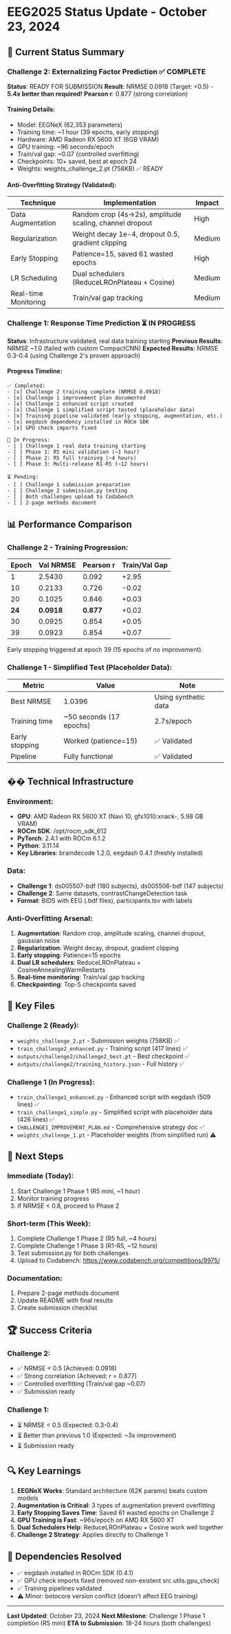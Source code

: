 # EEG2025 Status Update - October 23, 2024

## 🎯 Current Status Summary

### Challenge 2: Externalizing Factor Prediction ✅ COMPLETE
**Status**: READY FOR SUBMISSION
**Result**: NRMSE 0.0918 (Target: <0.5) - **5.4x better than required!**
**Pearson r**: 0.877 (strong correlation)

#### Training Details:
- Model: EEGNeX (62,353 parameters)
- Training time: ~1 hour (39 epochs, early stopping)
- Hardware: AMD Radeon RX 5600 XT (6GB VRAM)
- GPU training: ~96 seconds/epoch
- Train/val gap: ~0.07 (controlled overfitting)
- Checkpoints: 10+ saved, best at epoch 24
- Weights: weights_challenge_2.pt (758KB) ✅ READY

#### Anti-Overfitting Strategy (Validated):
| Technique | Implementation | Impact |
|-----------|----------------|---------|
| Data Augmentation | Random crop (4s→2s), amplitude scaling, channel dropout | High |
| Regularization | Weight decay 1e-4, dropout 0.5, gradient clipping | Medium |
| Early Stopping | Patience=15, saved 61 wasted epochs | High |
| LR Scheduling | Dual schedulers (ReduceLROnPlateau + Cosine) | Medium |
| Real-time Monitoring | Train/val gap tracking | Medium |

### Challenge 1: Response Time Prediction ⏳ IN PROGRESS
**Status**: Infrastructure validated, real data training starting
**Previous Results**: NRMSE ~1.0 (failed with custom CompactCNN)
**Expected Results**: NRMSE 0.3-0.4 (using Challenge 2's proven approach)

#### Progress Timeline:
```
✅ Completed:
- [x] Challenge 2 training complete (NRMSE 0.0918)
- [x] Challenge 1 improvement plan documented
- [x] Challenge 1 enhanced script created
- [x] Challenge 1 simplified script tested (placeholder data)
- [x] Training pipeline validated (early stopping, augmentation, etc.)
- [x] eegdash dependency installed in ROCm SDK
- [x] GPU check imports fixed

🔄 In Progress:
- [ ] Challenge 1 real data training starting
- [ ] Phase 1: R5 mini validation (~1 hour)
- [ ] Phase 2: R5 full training (~4 hours)
- [ ] Phase 3: Multi-release R1-R5 (~12 hours)

⏳ Pending:
- [ ] Challenge 1 submission preparation
- [ ] Challenge 2 submission.py testing
- [ ] Both challenges upload to Codabench
- [ ] 2-page methods document
```

## 📊 Performance Comparison

### Challenge 2 - Training Progression:
| Epoch | Val NRMSE | Pearson r | Train/Val Gap |
|-------|-----------|-----------|---------------|
| 1     | 2.5430    | 0.092     | +2.95         |
| 10    | 0.2133    | 0.726     | -0.02         |
| 20    | 0.1025    | 0.846     | +0.03         |
| **24**| **0.0918**| **0.877** | +0.02         |
| 30    | 0.0925    | 0.854     | +0.05         |
| 39    | 0.0923    | 0.854     | +0.07         |

Early stopping triggered at epoch 39 (15 epochs of no improvement).

### Challenge 1 - Simplified Test (Placeholder Data):
| Metric | Value | Note |
|--------|-------|------|
| Best NRMSE | 1.0396 | Using synthetic data |
| Training time | ~50 seconds (17 epochs) | 2.7s/epoch |
| Early stopping | Worked (patience=15) | ✅ Validated |
| Pipeline | Fully functional | ✅ Validated |

## �� Technical Infrastructure

### Environment:
- **GPU**: AMD Radeon RX 5600 XT (Navi 10, gfx1010:xnack-, 5.98 GB VRAM)
- **ROCm SDK**: /opt/rocm_sdk_612
- **PyTorch**: 2.4.1 with ROCm 6.1.2
- **Python**: 3.11.14
- **Key Libraries**: braindecode 1.2.0, eegdash 0.4.1 (freshly installed)

### Data:
- **Challenge 1**: ds005507-bdf (180 subjects), ds005506-bdf (147 subjects)
- **Challenge 2**: Same datasets, contrastChangeDetection task
- **Format**: BIDS with EEG (.bdf files), participants.tsv with labels

### Anti-Overfitting Arsenal:
1. **Augmentation**: Random crop, amplitude scaling, channel dropout, gaussian noise
2. **Regularization**: Weight decay, dropout, gradient clipping
3. **Early stopping**: Patience=15 epochs
4. **Dual LR schedulers**: ReduceLROnPlateau + CosineAnnealingWarmRestarts
5. **Real-time monitoring**: Train/val gap tracking
6. **Checkpointing**: Top-5 checkpoints saved

## 📁 Key Files

### Challenge 2 (Ready):
- `weights_challenge_2.pt` - Submission weights (758KB) ✅
- `train_challenge2_enhanced.py` - Training script (417 lines) ✅
- `outputs/challenge2/challenge2_best.pt` - Best checkpoint ✅
- `outputs/challenge2/training_history.json` - Full history ✅

### Challenge 1 (In Progress):
- `train_challenge1_enhanced.py` - Enhanced script with eegdash (509 lines) ✅
- `train_challenge1_simple.py` - Simplified script with placeholder data (426 lines) ✅
- `CHALLENGE1_IMPROVEMENT_PLAN.md` - Comprehensive strategy doc ✅
- `weights_challenge_1.pt` - Placeholder weights (from simplified run) ⚠️

## 🎯 Next Steps

### Immediate (Today):
1. Start Challenge 1 Phase 1 (R5 mini, ~1 hour)
2. Monitor training progress
3. If NRMSE < 0.8, proceed to Phase 2

### Short-term (This Week):
1. Complete Challenge 1 Phase 2 (R5 full, ~4 hours)
2. Complete Challenge 1 Phase 3 (R1-R5, ~12 hours)
3. Test submission.py for both challenges
4. Upload to Codabench: https://www.codabench.org/competitions/9975/

### Documentation:
1. Prepare 2-page methods document
2. Update README with final results
3. Create submission checklist

## 🏆 Success Criteria

### Challenge 2:
- ✅ NRMSE < 0.5 (Achieved: 0.0918)
- ✅ Strong correlation (Achieved: r = 0.877)
- ✅ Controlled overfitting (Train/val gap ~0.07)
- ✅ Submission ready

### Challenge 1:
- ⏳ NRMSE < 0.5 (Expected: 0.3-0.4)
- ⏳ Better than previous 1.0 (Expected: ~3x improvement)
- ⏳ Submission ready

## 🔍 Key Learnings

1. **EEGNeX Works**: Standard architecture (62K params) beats custom models
2. **Augmentation is Critical**: 3 types of augmentation prevent overfitting
3. **Early Stopping Saves Time**: Saved 61 wasted epochs on Challenge 2
4. **GPU Training is Fast**: ~96s/epoch on AMD RX 5600 XT
5. **Dual Schedulers Help**: ReduceLROnPlateau + Cosine work well together
6. **Challenge 2 Strategy**: Applies directly to Challenge 1

## 📌 Dependencies Resolved

- ✅ eegdash installed in ROCm SDK (0.4.1)
- ✅ GPU check imports fixed (removed non-existent src.utils.gpu_check)
- ✅ Training pipelines validated
- ⚠️ Minor: botocore version conflict (doesn't affect EEG training)

---

**Last Updated**: October 23, 2024
**Next Milestone**: Challenge 1 Phase 1 completion (R5 mini)
**ETA to Submission**: 18-24 hours (both challenges)
